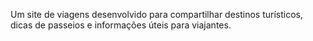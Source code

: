 Um site de viagens desenvolvido para compartilhar destinos turísticos, dicas de passeios e informações úteis para viajantes.
